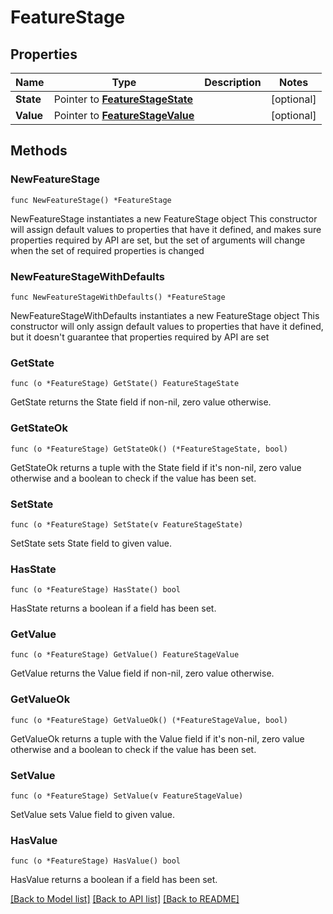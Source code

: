 # FeatureStage

## Properties

Name | Type | Description | Notes
------------ | ------------- | ------------- | -------------
**State** | Pointer to [**FeatureStageState**](FeatureStageState.md) |  | [optional] 
**Value** | Pointer to [**FeatureStageValue**](FeatureStageValue.md) |  | [optional] 

## Methods

### NewFeatureStage

`func NewFeatureStage() *FeatureStage`

NewFeatureStage instantiates a new FeatureStage object
This constructor will assign default values to properties that have it defined,
and makes sure properties required by API are set, but the set of arguments
will change when the set of required properties is changed

### NewFeatureStageWithDefaults

`func NewFeatureStageWithDefaults() *FeatureStage`

NewFeatureStageWithDefaults instantiates a new FeatureStage object
This constructor will only assign default values to properties that have it defined,
but it doesn't guarantee that properties required by API are set

### GetState

`func (o *FeatureStage) GetState() FeatureStageState`

GetState returns the State field if non-nil, zero value otherwise.

### GetStateOk

`func (o *FeatureStage) GetStateOk() (*FeatureStageState, bool)`

GetStateOk returns a tuple with the State field if it's non-nil, zero value otherwise
and a boolean to check if the value has been set.

### SetState

`func (o *FeatureStage) SetState(v FeatureStageState)`

SetState sets State field to given value.

### HasState

`func (o *FeatureStage) HasState() bool`

HasState returns a boolean if a field has been set.

### GetValue

`func (o *FeatureStage) GetValue() FeatureStageValue`

GetValue returns the Value field if non-nil, zero value otherwise.

### GetValueOk

`func (o *FeatureStage) GetValueOk() (*FeatureStageValue, bool)`

GetValueOk returns a tuple with the Value field if it's non-nil, zero value otherwise
and a boolean to check if the value has been set.

### SetValue

`func (o *FeatureStage) SetValue(v FeatureStageValue)`

SetValue sets Value field to given value.

### HasValue

`func (o *FeatureStage) HasValue() bool`

HasValue returns a boolean if a field has been set.


[[Back to Model list]](../README.md#documentation-for-models) [[Back to API list]](../README.md#documentation-for-api-endpoints) [[Back to README]](../README.md)



